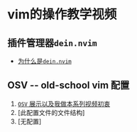 # vim的操作教学视频

## 插件管理器`dein.nvim`

- [为什么是`dein.nvim`](为什么是`dein.nvim`.md)

## OSV -- old-school vim 配置

1. [`OSV` 展示以及我做本系列视频初衷](`OSV`-展示以及我做本系列视频初衷.md)
2. [此配置文件的文件结构]
3. [无配置]

